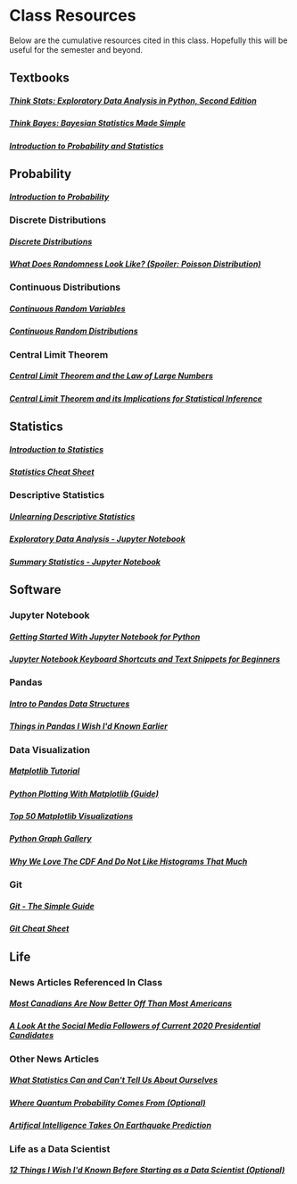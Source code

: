 # Class Resources

Below are the cumulative resources cited in this class. Hopefully this will be useful for the semester and beyond.

## Textbooks

##### [Think Stats: Exploratory Data Analysis in Python, Second Edition](http://greenteapress.com/thinkstats2/thinkstats2.pdf)

##### [Think Bayes: Bayesian Statistics Made Simple](http://www.greenteapress.com/thinkbayes/thinkbayes.pdf)

##### [Introduction to Probability and Statistics](https://ocw.mit.edu/courses/mathematics/18-05-introduction-to-probability-and-statistics-spring-2014/readings/)

## Probability

##### [Introduction to Probability](https://ocw.mit.edu/courses/mathematics/18-05-introduction-to-probability-and-statistics-spring-2014/readings/MIT18_05S14_Reading2.pdf)

### Discrete Distributions

##### [Discrete Distributions](https://ocw.mit.edu/courses/mathematics/18-05-introduction-to-probability-and-statistics-spring-2014/readings/MIT18_05S14_Reading4a.pdf)

##### [What Does Randomness Look Like? (Spoiler: Poisson Distribution)](https://www.wired.com/2012/12/what-does-randomness-look-like/)

### Continuous Distributions

##### [Continuous Random Variables](https://ocw.mit.edu/courses/mathematics/18-05-introduction-to-probability-and-statistics-spring-2014/readings/MIT18_05S14_Reading5b.pdf)

##### [Continuous Random Distributions](https://ocw.mit.edu/courses/mathematics/18-05-introduction-to-probability-and-statistics-spring-2014/readings/MIT18_05S14_Reading5c.pdf)

### Central Limit Theorem

##### [Central Limit Theorem and the Law of Large Numbers](https://ocw.mit.edu/courses/mathematics/18-05-introduction-to-probability-and-statistics-spring-2014/readings/MIT18_05S14_Reading6b.pdf)

##### [Central Limit Theorem and its Implications for Statistical Inference](https://tutorials.methodsconsultants.com/posts/the-central-limit-theorem-and-its-implications-for-statistical-inference/)

## Statistics

##### [Introduction to Statistics](https://ocw.mit.edu/courses/mathematics/18-05-introduction-to-probability-and-statistics-spring-2014/readings/MIT18_05S14_Reading10a.pdf)

##### [Statistics Cheat Sheet](https://github.com/CSC217/fall_2019/blob/master/week04-continuous_distributions/statistics_cheat_sheet.pdf)


### Descriptive Statistics

##### [Unlearning Descriptive Statistics](http://debrouwere.org/2017/02/01/unlearning-descriptive-statistics)

##### [Exploratory Data Analysis - Jupyter Notebook](https://github.com/rasbt/data-science-tutorial/blob/master/code/eda.ipynb)

##### [Summary Statistics - Jupyter Notebook](https://github.com/rasbt/data-science-tutorial/blob/master/code/summary-stats.ipynb)


## Software

### Jupyter Notebook

##### [Getting Started With Jupyter Notebook for Python](https://medium.com/codingthesmartway-com-blog/getting-started-with-jupyter-notebook-for-python-4e7082bd5d46)

##### [Jupyter Notebook Keyboard Shortcuts and Text Snippets for Beginners](http://maxmelnick.com/2016/04/19/python-beginner-tips-and-tricks.html)

### Pandas

##### [Intro to Pandas Data Structures](http://gregreda.com/2013/10/26/intro-to-pandas-data-structures/)

##### [Things in Pandas I Wish I'd Known Earlier](https://nbviewer.jupyter.org/github/rasbt/python_reference/blob/master/tutorials/things_in_pandas.ipynb)

### Data Visualization

##### [Matplotlib Tutorial](http://www.scipy-lectures.org/intro/matplotlib/matplotlib.html)

##### [Python Plotting With Matplotlib (Guide)](https://realpython.com/python-matplotlib-guide)

##### [Top 50 Matplotlib Visualizations](https://www.machinelearningplus.com/plots/top-50-matplotlib-visualizations-the-master-plots-python)

##### [Python Graph Gallery](https://python-graph-gallery.com)

##### [Why We Love The CDF And Do Not Like Histograms That Much](http://debrouwere.org/2017/02/01/unlearning-descriptive-statistics)

### Git

##### [Git - The Simple Guide](http://rogerdudler.github.io/git-guide/)

##### [Git Cheat Sheet](https://github.com/CSC217/fall_2019/blob/master/week04-continuous_distributions/git_cheat_sheet.jpeg)

## Life

### News Articles Referenced In Class

##### [Most Canadians Are Now Better Off Than Most Americans](https://www.bloomberg.com/opinion/articles/2019-08-29/america-s-middle-class-is-losing-ground-to-canada-s)

##### [A Look At the Social Media Followers of Current 2020 Presidential Candidates](https://www.abcactionnews.com/news/national/a-look-at-the-social-media-followers-of-current-2020-presidential-candidates)

### Other News Articles

##### [What Statistics Can and Can't Tell Us About Ourselves](https://www.newyorker.com/magazine/2019/09/09/what-statistics-can-and-cant-tell-us-about-ourselves)

##### [Where Quantum Probability Comes From (Optional)](https://app.getpocket.com/read/2719690927)

##### [Artifical Intelligence Takes On Earthquake Prediction](https://www.quantamagazine.org/artificial-intelligence-takes-on-earthquake-prediction-20190919)

### Life as a Data Scientist

##### [12 Things I Wish I'd Known Before Starting as a Data Scientist (Optional)](https://medium.com/deliberate-data-science/12-things-i-wish-id-known-before-starting-as-a-data-scientist-45989be6300e)
